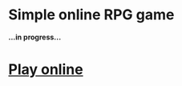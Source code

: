 # Simple online RPG game

**...in progress...**

# [Play online](https://http://rpgonline.aleviel.ru/)

